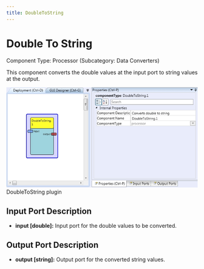 ```yaml
---
title: DoubleToString
---
```


# Double To String

Component Type: Processor (Subcategory: Data Converters)

This component converts the double values at the input port to string values at the output.

![Screenshot: DoubleToString plugin](./img/DoubleToString.jpg "Screenshot: DoubleToString plugin")  
DoubleToString plugin

## Input Port Description

- **input \[double\]:** Input port for the double values to be converted.

## Output Port Description

- **output \[string\]:** Output port for the converted string values.
